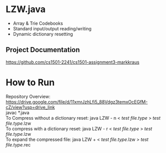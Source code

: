 # LZW.java
- Array & Trie Codebooks<br>
- Standard input/output reading/writing<br>
- Dynamic dictionary resetting<br>

## Project Documentation
https://github.com/cs1501-2241/cs1501-assignment3-markkraus

# How to Run
Repository Overview: https://drive.google.com/file/d/11xmrJzhLfi5_88Vdgz3temxOcEGfM-cZ/view?usp=drive_link<br>
javac *.java<br>
To Compress without a dictionary reset: java LZW - n < _test file.type_ > _test file.type_.lzw <br>
To compress with a dictionary reset:    java LZW - r < _test file.type_ > _test file.type_.lzw <br>
To expand the compressed file:          java LZW + < _test file.type_.lzw > _test file.type_.rec <br>
